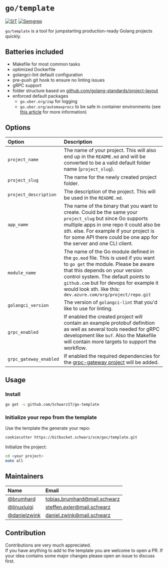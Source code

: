 # `go/template`

[![SIT](https://img.shields.io/badge/SIT-awesome-blueviolet.svg)](https://jobs.schwarz)
[![Semgrep](https://github.com/SchwarzIT/go-template/actions/workflows/semgrep.yml/badge.svg)](https://github.com/SchwarzIT/go-template/actions/workflows/semgrep.yml)

`go/template` is a tool for jumpstarting production-ready Golang projects quickly.

## Batteries included

- Makefile for most common tasks
- optimized Dockerfile
- golangci-lint default configuration
- pre-push git hook to ensure no linting issues
- gRPC support
- folder structure based on [github.com/golang-standards/project-layout](https://github.com/golang-standards/project-layout)
- enforced default packages
  - `go.uber.org/zap` for logging
  - `go.uber.org/automaxprocs` to be safe in container environments (see [this article](https://martin.baillie.id/wrote/gotchas-in-the-go-network-packages-defaults/#bonus-gomaxprocs-containers-and-the-cfs) for more information)
  
## Options

| Option                 | Description                                                                                                                                                                                                                                                                                                 |
| :--------------------- | :---------------------------------------------------------------------------------------------------------------------------------------------------------------------------------------------------------------------------------------------------------------------------------------------------------- |
| `project_name`         | The name of your project. This will also end up in the `README.md` and will be converted to be a valid default folder name (`project_slug`).                                                                                                                                                                |
| `project_slug`         | The name for the newly created project folder.                                                                                                                                                                                                                                                              |
| `project_description`  | The description of the project. This will be used in the `README.md`.                                                                                                                                                                                                                                       |
| `app_name`             | The name of the binary that you want to create. Could be the same your `project_slug` but since Go supports multiple apps in one repo it could also be sth. else. For example if your project is for some API there could be one app for the server and one CLI client.                                     |
| `module_name`          | The name of the Go module defined in the `go.mod` file. This is used if you want to `go get` the module. Please be aware that this depends on your version control system. The default points to `github.com` but for devops for example it would look sth. like this: `dev.azure.com/org/project/repo.git` |
| `golangci_version`     | The version of `golangci-lint` that you'd like to use for linting.                                                                                                                                                                                                                                          |
| `grpc_enabled`         | If enabled the created project will contain an example protobuf definition as well as several tools needed for gRPC development like `buf`. Also the Makefile will contain more targets to support the workflow.                                                                                            |
| `grpc_gateway_enabled` | If enabled the required dependencies for the [grpc-gateway project](https://github.com/grpc-ecosystem/grpc-gateway) will be added.                                                                                                                                                                          |

## Usage

### Install

```bash
go get -u github.com/SchwarzIT/go-template
```

### Initialize your repo from the template

Use the template the generate your repo:

```bash
cookiecutter https://bitbucket.schwarz/scm/goc/template.git
```

Initialize the project:

```bash
cd <your project>
make all
```

## Maintainers

| Name                                           | Email                        |
| :--------------------------------------------- | :--------------------------- |
| [@brumhard](https://github.com/brumhard)       | tobias.brumhard@mail.schwarz |
| [@linuxluigi](https://github.com/linuxluigi)   | steffen.exler@mail.schwarz   |
| [@danielzwink](https://github.com/danielzwink) | daniel.zwink@mail.schwarz    |

## Contribution

Contributions are very much appreciated.  
If you have anything to add to the template you are welcome to open a PR.
If your idea contains some major changes please open an issue to discuss first.
